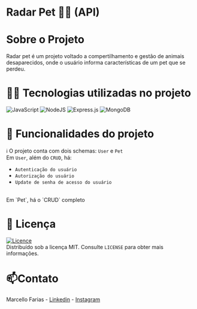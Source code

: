 # Radar Pet 🐶🐱 (API)

# Sobre o Projeto

Radar pet é um projeto voltado a compertilhamento e gestão de animais desaparecidos, onde o usuário informa características de um pet que se perdeu.

# 👨‍💻 Tecnologias utilizadas no projeto
![JavaScript](https://img.shields.io/badge/javascript-%23323330.svg?style=for-the-badge&logo=javascript&logoColor=%23F7DF1E)
![NodeJS](https://img.shields.io/badge/node.js-6DA55F?style=for-the-badge&logo=node.js&logoColor=white)
![Express.js](https://img.shields.io/badge/express.js-%23404d59.svg?style=for-the-badge&logo=express&logoColor=%2361DAFB)
![MongoDB](https://img.shields.io/badge/MongoDB-%234ea94b.svg?style=for-the-badge&logo=mongodb&logoColor=white)

# 🔨 Funcionalidades do projeto
ℹ️ O projeto conta com dois schemas: `User` e `Pet` 
<br>
Em `User`, além do `CRUD`, há:
- `Autenticação do usuário`
- `Autorização do usuário`
- `Update de senha de acesso do usuário`
<br>
Em `Pet`, há o `CRUD` completo

# 📜 Licença

[![Licence](https://img.shields.io/github/license/Ileriayo/markdown-badges?style=for-the-badge)](./LICENSE) <br>
Distribuído sob a licença MIT. Consulte `LICENSE` para obter mais informações.

# 📫Contato

Marcello Farias - [Linkedin](https://www.linkedin.com/in/marcello-rocha-381572231/) - [Instagram](https://www.instagram.com/cello.farias) 
